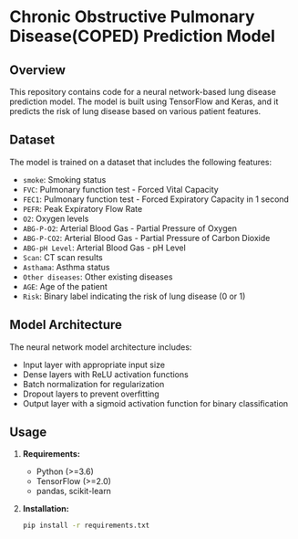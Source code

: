 # Chronic Obstructive Pulmonary Disease(COPED) Prediction Model

## Overview
This repository contains code for a neural network-based lung disease prediction model. The model is built using TensorFlow and Keras, and it predicts the risk of lung disease based on various patient features.

## Dataset
The model is trained on a dataset that includes the following features:
- `smoke`: Smoking status
- `FVC`: Pulmonary function test - Forced Vital Capacity
- `FEC1`: Pulmonary function test - Forced Expiratory Capacity in 1 second
- `PEFR`: Peak Expiratory Flow Rate
- `O2`: Oxygen levels
- `ABG-P-O2`: Arterial Blood Gas - Partial Pressure of Oxygen
- `ABG-P-CO2`: Arterial Blood Gas - Partial Pressure of Carbon Dioxide
- `ABG-pH Level`: Arterial Blood Gas - pH Level
- `Scan`: CT scan results
- `Asthama`: Asthma status
- `Other diseases`: Other existing diseases
- `AGE`: Age of the patient
- `Risk`: Binary label indicating the risk of lung disease (0 or 1)

## Model Architecture
The neural network model architecture includes:
- Input layer with appropriate input size
- Dense layers with ReLU activation functions
- Batch normalization for regularization
- Dropout layers to prevent overfitting
- Output layer with a sigmoid activation function for binary classification

## Usage
1. **Requirements:**
   - Python (>=3.6)
   - TensorFlow (>=2.0)
   - pandas, scikit-learn

2. **Installation:**
   ```bash
   pip install -r requirements.txt
